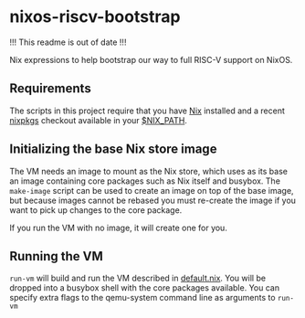 nixos-riscv-bootstrap
======================

!!! This readme is out of date !!!

Nix expressions to help bootstrap our way to full RISC-V support on
NixOS.

Requirements
------------
The scripts in this project require that you have [Nix] installed and
a recent [nixpkgs] checkout available in your [$NIX_PATH].

Initializing the base Nix store image
---------------------------------------
The VM needs an image to mount as the Nix store, which uses as its
base an image containing core packages such as Nix itself and busybox.
The `make-image` script can be used to create an image on top of the
base image, but because images cannot be rebased you must re-create
the image if you want to pick up changes to the core package.

If you run the VM with no image, it will create one for you.

Running the VM
----------------

`run-vm` will build and run the VM described in [default.nix]. You
will be dropped into a busybox shell with the core packages available.
You can specify extra flags to the qemu-system command line as
arguments to `run-vm`

[default.nix]: ./default.nix
[Nix]: https://nixos.org/nix
[nixpkgs]: https://nixos.org/nixpkgs
[$NIX_PATH]: https://nixos.org/nix/manual/#env-NIX_PATH
